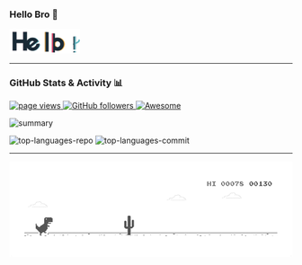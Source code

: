 ### Hello Bro 👋

<img width="25%" height="25%" src="./gif/hello.gif" href="https://github.com/bahrulajisantoso"/><br>

<!-- Here are some ideas to get you started: -->

<!-- - 🔭 I’m currently working on ... -->
<!-- - 🌱 I’m currently learning ... -->
<!-- - 👯 I’m looking to collaborate on ... -->
<!-- - 🤔 I’m looking for help with ... -->
<!-- - 💬 Ask me about ... -->
<!-- - 📫 How to reach me: ... -->
<!-- - 😄 Pronouns: ... -->
<!-- - ⚡ Fun fact: ... -->

---

### GitHub Stats & Activity 📊

<p align="left">
  <a href="https://github.com/bahrulajisantoso/bahrulajisantoso">
    <img src="https://komarev.com/ghpvc/?username=bahrulajisantoso" alt="page views" />
  </a>

 <a href="https://github.com/bahrulajisantoso?tab=followers">
    <img alt="GitHub followers" src="https://img.shields.io/github/followers/bahrulajisantoso?color=green&logo=github" alt="followers">
  </a>
  
  <a href="https://github.com/abhisheknaiidu/awesome-github-profile-readme">
    <img alt="Awesome" src="https://awesome.re/mentioned-badge.svg">
  </a>
</p>

<p align="left">
  <img src="https://github-profile-summary-cards.vercel.app/api/cards/profile-details?username=bahrulajisantoso&theme=github_dark" alt="summary" width="800" />
</p>

<p align="left"> 
  <!-- <img width="380" height="160" src="https://github-readme-stats.vercel.app/api?username=bahrulajisantoso&show_icons=true&theme=gotham&include_all_commits=true&count_private=false" alt="stats" /> -->

  <!-- <img width="800" height="160" src="https://github-readme-stats.vercel.app/api/top-langs/?username=bahrulajisantoso&layout=compact&theme=gotham" alt="languages" > -->

<img width="367" src="http://github-profile-summary-cards.vercel.app/api/cards/repos-per-language?username=bahrulajisantoso&theme=github_dark" alt="top-languages-repo" >

<img width="367" src="http://github-profile-summary-cards.vercel.app/api/cards/most-commit-language?username=bahrulajisantoso&theme=github_dark" alt="top-languages-commit" >

</p>

---

<p align="left">
  <img src="./gif/dino_rounded.gif" href="https://github.com/bahrulajisantoso" width="800"/><br>
</p>
